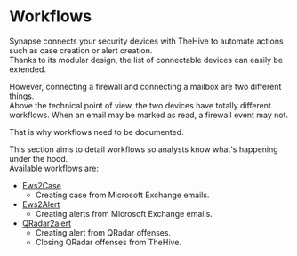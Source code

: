 # Workflows

Synapse connects your security devices with TheHive to automate actions such as case creation or alert creation.   
Thanks to its modular design, the list of connectable devices can easily be extended.   

However, connecting a firewall and connecting a mailbox are two different things.   
Above the technical point of view, the two devices have totally different workflows. When an email may be marked as read, a firewall event may not.   

That is why workflows need to be documented.   

This section aims to detail workflows so analysts know what's happening under the hood.   
Available workflows are:   

   * [Ews2Case](Ews2Case.md)
      * Creating case from Microsoft Exchange emails.
   * [Ews2Alert](Ews2Alert.md)
      * Creating alerts from Microsoft Exchange emails.
   * [QRadar2alert](QRadar2alert.md)
      * Creating alert from QRadar offenses.
      * Closing QRadar offenses from TheHive.

